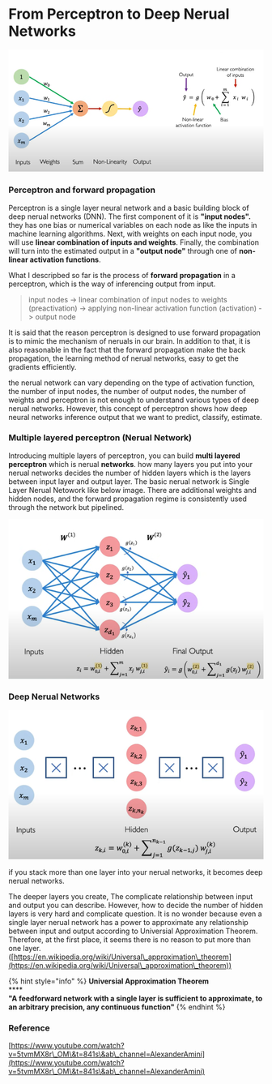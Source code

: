 # From Perceptron to Deep Nerual Networks



![concept of Perceptron](<../.gitbook/assets/캡처 (1).PNG>)

### Perceptron and forward propagation

Perceptron is a single layer neural network and a basic building block of deep nerual networks (DNN). The first component of it is **"input nodes".** they has one bias or numerical variables on each node as like the inputs in machine learning algorithms. Next, with weights on each input node, you will use **linear combination of inputs and weights**. Finally, the combination will turn into the estimated output in a **"output node"** through one of **non-linear activation functions**.

What I descripbed so far is the process of **forward propagation** in a perceptron, which is the way of inferencing output from input.

> input nodes -> linear combination of input nodes to weights (preactivation) -> applying non-linear activation function (activation) -> output node

It is said that the reason perceptron is designed to use forward propagation is to mimic the mechanism of neruals in our brain. In addition to that, it is also reasonable in the fact that the forward propagation make the back propagation, the learning method of nerual networks, easy to get the gradients efficiently.&#x20;

the nerual network can vary depending on the type of activation function, the number of input nodes, the number of output nodes, the number of weights and perceptron is not enough to understand various types of deep nerual networks. However, this concept of perceptron shows how deep neural networks inference output that we want to predict, classify, estimate.&#x20;



### Multiple layered perceptron (Nerual Network)

Introducing multiple layers of perceptron, you can build **multi layered perceptron** which is nerual **networks**. how many layers you put into your nerual networks decides the number of hidden layers which is the layers between input layer and output layer. The basic nerual network is Single Layer Nerual Netowork like below image. There are additional weights and hidden nodes, and the forward propagation regime is consistently used through the network but pipelined.

![](../.gitbook/assets/image.png)

### Deep Nerual Networks

![](../.gitbook/assets/deep.PNG)

if you stack more than one layer into your nerual networks, it becomes deep nerual networks.

The deeper layers you create, The complicate relationship between input and output you can describe. However, how to decide the number of hidden layers is very hard and complicate question. It is no wonder because even a single layer nerual network has a power to approximate any relationship between input and output according to Universial Approximation Theorem. Therefore, at the first place, it seems there is no reason to put more than one layer. ([https://en.wikipedia.org/wiki/Universal\_approximation\_theorem](https://en.wikipedia.org/wiki/Universal\_approximation\_theorem))

{% hint style="info" %}
**Universial Approximation Theorem**\
****\
**"A feedforward network with a single layer is sufficient to approximate, to an arbitrary precision, any continuous function"**
{% endhint %}

####

### Reference

[https://www.youtube.com/watch?v=5tvmMX8r\_OM\&t=841s\&ab\_channel=AlexanderAmini](https://www.youtube.com/watch?v=5tvmMX8r\_OM\&t=841s\&ab\_channel=AlexanderAmini)

